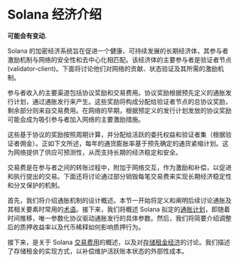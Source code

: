 # Solana 经济介绍

 **可能会有变动.**

Solana 的加密经济系统旨在促进一个健康、可持续发展的长期经济体，其参与者激励机制与网络的安全性和去中心化相匹配。该经济体的主要参与者是验证者节点 (validator-client)。下面将讨论他们对网络的贡献、状态验证及其所需的激励机制。

参与者收入的主要渠道包括协议奖励和交易费用。协议奖励根据预先定义的通胀发行计划，通过通胀发行来产生。这些奖励将构成分配给验证者节点的总协议奖励，剩余部分则来自交易费用。在网络的早期，根据预定义的发行计划发放的协议奖励可能会成为吸引参与者加入网络的主要激励措施。

这些基于协议的奖励按照周期计算，并分配给活跃的委托权益和验证者集（根据验证者佣金）。正如下文所述，每年的通货膨胀率基于预先确定的通货紧缩计划。这为网络提供了供应可预测性，从而支持长期的经济稳定和安全。

交易费是在参与者之间的转账过程中，附加于网络交互，作为激励和补偿，以促进和执行提出的交易。下面还将讨论通过部分销毁每笔交易费来实现长期经济稳定性和分叉保护的机制。

首先，我们将介绍通胀机制的设计概述。本节一开始将定义和阐明后续讨论通胀及其相关要素时常用的[术语](./inflation/terminology.md)。接下来，我们将概述 Solana 拟定的[通胀计划](./inflation/inflation-schedule.md)，即随着时间推移，唯一参数化协议驱动通胀发行的具体参数。然后，我们将简要介绍调整后的质押收益率以及代币稀释如何影响质押行为。

接下来，是关于 Solana [交易费用](./core/fees.md#transaction-fees)的概述，以及对[存储租金经济](./core/fees.md#rent)的讨论。我们描述了存储租金的实现方式，以补偿维护活跃账本状态的外部性成本。

